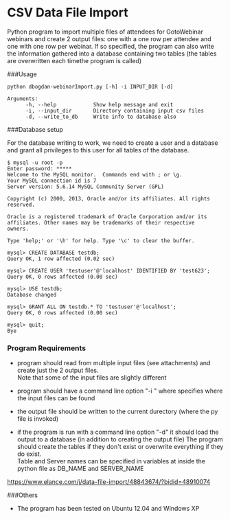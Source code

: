 CSV Data File Import
================

Python program to import multiple files of attendees for GotoWebinar webinars and create 2 output files: 
one with a one row per attendee and one with one row per webinar. 
If so specified, the program can also write the information gathered into a database containing two tables 
(the tables are overwritten each timethe program is called)


###Usage
    
      
    python dbogdan-webinarImport.py [-h] -i INPUT_DIR [-d]

    Arguments:
          -h, --help            Show help message and exit
          -i, --input_dir       Directory containing input csv files
          -d, --write_to_db     Write info to database also
          

###Database setup

   For the database writing to work, we need to create a user and a database and grant all privileges to this user 
   for all tables of the database. 

    $ mysql -u root -p
    Enter password: *****
    Welcome to the MySQL monitor.  Commands end with ; or \g.
    Your MySQL connection id is 7
    Server version: 5.6.14 MySQL Community Server (GPL)

    Copyright (c) 2000, 2013, Oracle and/or its affiliates. All rights reserved.

    Oracle is a registered trademark of Oracle Corporation and/or its
    affiliates. Other names may be trademarks of their respective
    owners.

    Type 'help;' or '\h' for help. Type '\c' to clear the buffer.

    mysql> CREATE DATABASE testdb;
    Query OK, 1 row affected (0.02 sec)

    mysql> CREATE USER 'testuser'@'localhost' IDENTIFIED BY 'test623';
    Query OK, 0 rows affected (0.00 sec)

    mysql> USE testdb;
    Database changed

    mysql> GRANT ALL ON testdb.* TO 'testuser'@'localhost';
    Query OK, 0 rows affected (0.00 sec)

    mysql> quit;
    Bye




### Program Requirements
  
- program should read from multiple input files (see attachments) and create just the 2 output files.  
Note that some of the input files are slightly different
 
- program should have a command line option "-i <directory>"  where <directory> specifies where the input files 
can be found

- the output file should be written to the current durectory (where the py file is invoked)
 
- if the program is run with a command line option "-d" it should load the output to a database 
(in addition to creating the output file)
The program should create the tables if they don't exist or overwrite everything if they do exist.  
Table and Server names can be specified in variables at inside the python file as DB_NAME and SERVER_NAME

https://www.elance.com/j/data-file-import/48843674/?bidid=48910074


###Others

- The program has been tested on Ubuntu 12.04 and Windows XP
